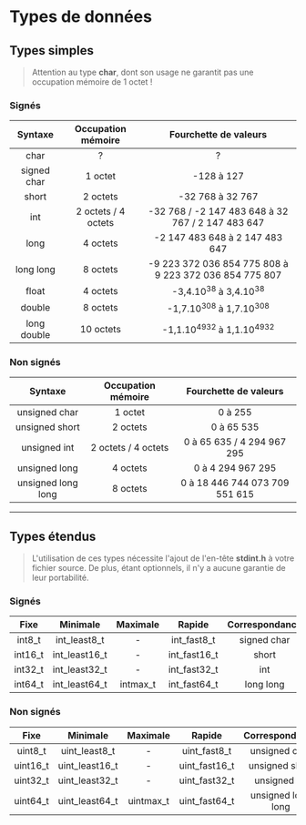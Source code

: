 # Types de données

## Types simples

> Attention au type **char**, dont son usage ne garantit pas une occupation mémoire de 1 octet !

### Signés

|Syntaxe|Occupation mémoire|Fourchette de valeurs|
|:--:|:--:|:--:|
|char|?|?|
|signed char|1 octet|-128 à 127|
|short|2 octets|-32 768 à 32 767|
|int|2 octets / 4 octets|-32 768 / -2 147 483 648 à 32 767 / 2 147 483 647|
|long|4 octets|-2 147 483 648 à 2 147 483 647|
|long long|8 octets|-9 223 372 036 854 775 808 à 9 223 372 036 854 775 807|
|float|4 octets|-3,4.10<sup>38</sup> à 3,4.10<sup>38</sup>|
|double|8 octets|-1,7.10<sup>308</sup> à 1,7.10<sup>308</sup>|
|long double|10 octets|-1,1.10<sup>4932</sup> à 1,1.10<sup>4932</sup>|

### Non signés

|Syntaxe|Occupation mémoire|Fourchette de valeurs|
|:--:|:--:|:--:|
|unsigned char|1 octet|0 à 255|
|unsigned short|2 octets|0 à 65 535|
|unsigned int|2 octets / 4 octets|0 à 65 635 / 4 294 967 295|
|unsigned long|4 octets|0 à 4 294 967 295|
|unsigned long long|8 octets|0 à 18 446 744 073 709 551 615|

---

## Types étendus

> L'utilisation de ces types nécessite l'ajout de l'en-tête **stdint.h** à votre fichier source. De plus, étant optionnels, il n'y a aucune garantie de leur portabilité.

### Signés

|Fixe|Minimale|Maximale|Rapide|Correspondance|
|:--:|:--:|:--:|:--:|:--:|
|int8_t|int_least8_t|-|int_fast8_t|signed char|
|int16_t|int_least16_t|-|int_fast16_t|short|
|int32_t|int_least32_t|-|int_fast32_t|int|
|int64_t|int_least64_t|intmax_t|int_fast64_t|long long|

### Non signés

|Fixe|Minimale|Maximale|Rapide|Correspondance|
|:--:|:--:|:--:|:--:|:--:|
|uint8_t|uint_least8_t|-|uint_fast8_t|unsigned char|
|uint16_t|uint_least16_t|-|uint_fast16_t|unsigned short|
|uint32_t|uint_least32_t|-|uint_fast32_t|unsigned int|
|uint64_t|uint_least64_t|uintmax_t|uint_fast64_t|unsigned long long|
